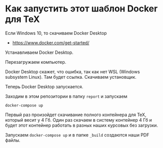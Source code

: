 # Как запустить этот шаблон Docker для TeX

Если Windows 10, то скачиваем Docker Desktop

- https://www.docker.com/get-started/

Устанавливаем Docker Desktop.

Перезагружаем компьютер.

Docker Desktop скажет, что ошибка, так как нет WSL (Windows subsystem Linux).
Там будет ссылка. Скачиваем установщик.

Теперь Docker Desktop запускается.

Заходим в этом репозитории в папку `report` и запускаем

```
docker-compose up
```

Первый раз произойдет скачивание полного контейнера для TeX, который весит у 4 Гб.
Один раз скачаем в систему контейнер 4 Гб и будет этот контейнер работать в разных наших курсовых без загрузки.

Запускаем `docker-compose up` и в папке `_build` создаются наши PDF файлы.
